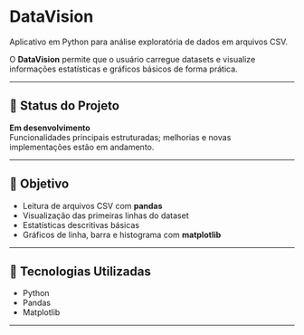 # DataVision

Aplicativo em Python para análise exploratória de dados em arquivos CSV.

O **DataVision** permite que o usuário carregue datasets e visualize informações estatísticas e gráficos básicos de forma prática.

---

## 🚧 Status do Projeto
**Em desenvolvimento**  
Funcionalidades principais estruturadas; melhorias e novas implementações estão em andamento.

---

## 🎯 Objetivo
- Leitura de arquivos CSV com **pandas**
- Visualização das primeiras linhas do dataset
- Estatísticas descritivas básicas
- Gráficos de linha, barra e histograma com **matplotlib**

---

## 🧠 Tecnologias Utilizadas
- Python
- Pandas
- Matplotlib

---
